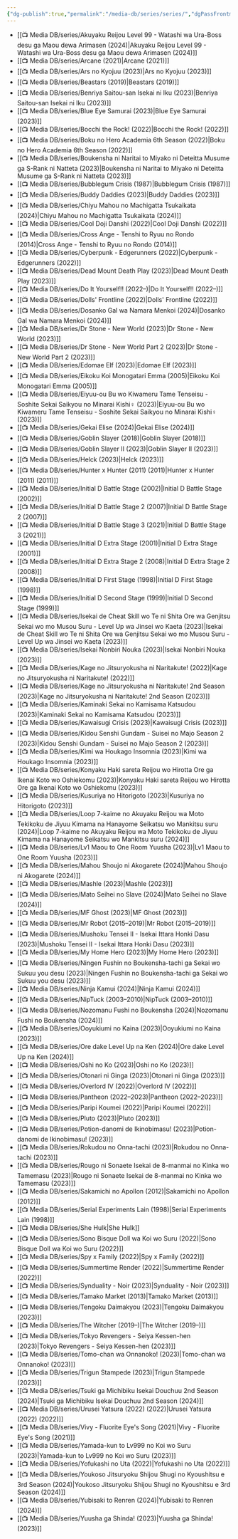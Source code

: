 ```yaml
---
{"dg-publish":true,"permalink":"/media-db/series/series/","dgPassFrontmatter":true,"noteIcon":"3","created":"2023-12-12T19:56:06.519+05:30","updated":"2024-02-24T17:04:00.211+05:30"}
---
```



- [[📺 Media DB/series/Akuyaku Reijou Level 99 - Watashi wa Ura-Boss desu ga Maou dewa Arimasen (2024)\|Akuyaku Reijou Level 99 - Watashi wa Ura-Boss desu ga Maou dewa Arimasen (2024)]]
- [[📺 Media DB/series/Arcane (2021)\|Arcane (2021)]]
- [[📺 Media DB/series/Ars no Kyojuu (2023)\|Ars no Kyojuu (2023)]]
- [[📺 Media DB/series/Beastars (2019)\|Beastars (2019)]]
- [[📺 Media DB/series/Benriya Saitou-san Isekai ni Iku (2023)\|Benriya Saitou-san Isekai ni Iku (2023)]]
- [[📺 Media DB/series/Blue Eye Samurai (2023)\|Blue Eye Samurai (2023)]]
- [[📺 Media DB/series/Bocchi the Rock! (2022)\|Bocchi the Rock! (2022)]]
- [[📺 Media DB/series/Boku no Hero Academia 6th Season (2022)\|Boku no Hero Academia 6th Season (2022)]]
- [[📺 Media DB/series/Boukensha ni Naritai to Miyako ni Deteitta Musume ga S-Rank ni Natteta (2023)\|Boukensha ni Naritai to Miyako ni Deteitta Musume ga S-Rank ni Natteta (2023)]]
- [[📺 Media DB/series/Bubblegum Crisis (1987)\|Bubblegum Crisis (1987)]]
- [[📺 Media DB/series/Buddy Daddies (2023)\|Buddy Daddies (2023)]]
- [[📺 Media DB/series/Chiyu Mahou no Machigatta Tsukaikata (2024)\|Chiyu Mahou no Machigatta Tsukaikata (2024)]]
- [[📺 Media DB/series/Cool Doji Danshi (2022)\|Cool Doji Danshi (2022)]]
- [[📺 Media DB/series/Cross Ange - Tenshi to Ryuu no Rondo (2014)\|Cross Ange - Tenshi to Ryuu no Rondo (2014)]]
- [[📺 Media DB/series/Cyberpunk - Edgerunners (2022)\|Cyberpunk - Edgerunners (2022)]]
- [[📺 Media DB/series/Dead Mount Death Play (2023)\|Dead Mount Death Play (2023)]]
- [[📺 Media DB/series/Do It Yourself!! (2022–)\|Do It Yourself!! (2022–)]]
- [[📺 Media DB/series/Dolls' Frontline (2022)\|Dolls' Frontline (2022)]]
- [[📺 Media DB/series/Dosanko Gal wa Namara Menkoi (2024)\|Dosanko Gal wa Namara Menkoi (2024)]]
- [[📺 Media DB/series/Dr Stone - New World (2023)\|Dr Stone - New World (2023)]]
- [[📺 Media DB/series/Dr Stone - New World Part 2 (2023)\|Dr Stone - New World Part 2 (2023)]]
- [[📺 Media DB/series/Edomae Elf (2023)\|Edomae Elf (2023)]]
- [[📺 Media DB/series/Eikoku Koi Monogatari Emma (2005)\|Eikoku Koi Monogatari Emma (2005)]]
- [[📺 Media DB/series/Eiyuu-ou Bu wo Kiwameru Tame Tenseisu - Soshite Sekai Saikyou no Minarai Kishi♀ (2023)\|Eiyuu-ou Bu wo Kiwameru Tame Tenseisu - Soshite Sekai Saikyou no Minarai Kishi♀ (2023)]]
- [[📺 Media DB/series/Gekai Elise (2024)\|Gekai Elise (2024)]]
- [[📺 Media DB/series/Goblin Slayer (2018)\|Goblin Slayer (2018)]]
- [[📺 Media DB/series/Goblin Slayer II (2023)\|Goblin Slayer II (2023)]]
- [[📺 Media DB/series/Helck (2023)\|Helck (2023)]]
- [[📺 Media DB/series/Hunter x Hunter (2011) (2011)\|Hunter x Hunter (2011) (2011)]]
- [[📺 Media DB/series/Initial D Battle Stage (2002)\|Initial D Battle Stage (2002)]]
- [[📺 Media DB/series/Initial D Battle Stage 2 (2007)\|Initial D Battle Stage 2 (2007)]]
- [[📺 Media DB/series/Initial D Battle Stage 3 (2021)\|Initial D Battle Stage 3 (2021)]]
- [[📺 Media DB/series/Initial D Extra Stage (2001)\|Initial D Extra Stage (2001)]]
- [[📺 Media DB/series/Initial D Extra Stage 2 (2008)\|Initial D Extra Stage 2 (2008)]]
- [[📺 Media DB/series/Initial D First Stage (1998)\|Initial D First Stage (1998)]]
- [[📺 Media DB/series/Initial D Second Stage (1999)\|Initial D Second Stage (1999)]]
- [[📺 Media DB/series/Isekai de Cheat Skill wo Te ni Shita Ore wa Genjitsu Sekai wo mo Musou Suru - Level Up wa Jinsei wo Kaeta (2023)\|Isekai de Cheat Skill wo Te ni Shita Ore wa Genjitsu Sekai wo mo Musou Suru - Level Up wa Jinsei wo Kaeta (2023)]]
- [[📺 Media DB/series/Isekai Nonbiri Nouka (2023)\|Isekai Nonbiri Nouka (2023)]]
- [[📺 Media DB/series/Kage no Jitsuryokusha ni Naritakute! (2022)\|Kage no Jitsuryokusha ni Naritakute! (2022)]]
- [[📺 Media DB/series/Kage no Jitsuryokusha ni Naritakute! 2nd Season (2023)\|Kage no Jitsuryokusha ni Naritakute! 2nd Season (2023)]]
- [[📺 Media DB/series/Kaminaki Sekai no Kamisama Katsudou (2023)\|Kaminaki Sekai no Kamisama Katsudou (2023)]]
- [[📺 Media DB/series/Kawaisugi Crisis (2023)\|Kawaisugi Crisis (2023)]]
- [[📺 Media DB/series/Kidou Senshi Gundam - Suisei no Majo Season 2 (2023)\|Kidou Senshi Gundam - Suisei no Majo Season 2 (2023)]]
- [[📺 Media DB/series/Kimi wa Houkago Insomnia (2023)\|Kimi wa Houkago Insomnia (2023)]]
- [[📺 Media DB/series/Konyaku Haki sareta Reijou wo Hirotta Ore ga Ikenai Koto wo Oshiekomu (2023)\|Konyaku Haki sareta Reijou wo Hirotta Ore ga Ikenai Koto wo Oshiekomu (2023)]]
- [[📺 Media DB/series/Kusuriya no Hitorigoto (2023)\|Kusuriya no Hitorigoto (2023)]]
- [[📺 Media DB/series/Loop 7-kaime no Akuyaku Reijou wa Moto Tekikoku de Jiyuu Kimama na Hanayome Seikatsu wo Mankitsu suru (2024)\|Loop 7-kaime no Akuyaku Reijou wa Moto Tekikoku de Jiyuu Kimama na Hanayome Seikatsu wo Mankitsu suru (2024)]]
- [[📺 Media DB/series/Lv1 Maou to One Room Yuusha (2023)\|Lv1 Maou to One Room Yuusha (2023)]]
- [[📺 Media DB/series/Mahou Shoujo ni Akogarete (2024)\|Mahou Shoujo ni Akogarete (2024)]]
- [[📺 Media DB/series/Mashle (2023)\|Mashle (2023)]]
- [[📺 Media DB/series/Mato Seihei no Slave (2024)\|Mato Seihei no Slave (2024)]]
- [[📺 Media DB/series/MF Ghost (2023)\|MF Ghost (2023)]]
- [[📺 Media DB/series/Mr Robot (2015–2019)\|Mr Robot (2015–2019)]]
- [[📺 Media DB/series/Mushoku Tensei II - Isekai Ittara Honki Dasu (2023)\|Mushoku Tensei II - Isekai Ittara Honki Dasu (2023)]]
- [[📺 Media DB/series/My Home Hero (2023)\|My Home Hero (2023)]]
- [[📺 Media DB/series/Ningen Fushin no Boukensha-tachi ga Sekai wo Sukuu you desu (2023)\|Ningen Fushin no Boukensha-tachi ga Sekai wo Sukuu you desu (2023)]]
- [[📺 Media DB/series/Ninja Kamui (2024)\|Ninja Kamui (2024)]]
- [[📺 Media DB/series/NipTuck (2003–2010)\|NipTuck (2003–2010)]]
- [[📺 Media DB/series/Nozomanu Fushi no Boukensha (2024)\|Nozomanu Fushi no Boukensha (2024)]]
- [[📺 Media DB/series/Ooyukiumi no Kaina (2023)\|Ooyukiumi no Kaina (2023)]]
- [[📺 Media DB/series/Ore dake Level Up na Ken (2024)\|Ore dake Level Up na Ken (2024)]]
- [[📺 Media DB/series/Oshi no Ko (2023)\|Oshi no Ko (2023)]]
- [[📺 Media DB/series/Otonari ni Ginga (2023)\|Otonari ni Ginga (2023)]]
- [[📺 Media DB/series/Overlord IV (2022)\|Overlord IV (2022)]]
- [[📺 Media DB/series/Pantheon (2022–2023)\|Pantheon (2022–2023)]]
- [[📺 Media DB/series/Paripi Koumei (2022)\|Paripi Koumei (2022)]]
- [[📺 Media DB/series/Pluto (2023)\|Pluto (2023)]]
- [[📺 Media DB/series/Potion-danomi de Ikinobimasu! (2023)\|Potion-danomi de Ikinobimasu! (2023)]]
- [[📺 Media DB/series/Rokudou no Onna-tachi (2023)\|Rokudou no Onna-tachi (2023)]]
- [[📺 Media DB/series/Rougo ni Sonaete Isekai de 8-manmai no Kinka wo Tamemasu (2023)\|Rougo ni Sonaete Isekai de 8-manmai no Kinka wo Tamemasu (2023)]]
- [[📺 Media DB/series/Sakamichi no Apollon (2012)\|Sakamichi no Apollon (2012)]]
- [[📺 Media DB/series/Serial Experiments Lain (1998)\|Serial Experiments Lain (1998)]]
- [[📺 Media DB/series/She Hulk\|She Hulk]]
- [[📺 Media DB/series/Sono Bisque Doll wa Koi wo Suru (2022)\|Sono Bisque Doll wa Koi wo Suru (2022)]]
- [[📺 Media DB/series/Spy x Family (2022)\|Spy x Family (2022)]]
- [[📺 Media DB/series/Summertime Render (2022)\|Summertime Render (2022)]]
- [[📺 Media DB/series/Synduality - Noir (2023)\|Synduality - Noir (2023)]]
- [[📺 Media DB/series/Tamako Market (2013)\|Tamako Market (2013)]]
- [[📺 Media DB/series/Tengoku Daimakyou (2023)\|Tengoku Daimakyou (2023)]]
- [[📺 Media DB/series/The Witcher (2019–)\|The Witcher (2019–)]]
- [[📺 Media DB/series/Tokyo Revengers - Seiya Kessen-hen (2023)\|Tokyo Revengers - Seiya Kessen-hen (2023)]]
- [[📺 Media DB/series/Tomo-chan wa Onnanoko! (2023)\|Tomo-chan wa Onnanoko! (2023)]]
- [[📺 Media DB/series/Trigun Stampede (2023)\|Trigun Stampede (2023)]]
- [[📺 Media DB/series/Tsuki ga Michibiku Isekai Douchuu 2nd Season (2024)\|Tsuki ga Michibiku Isekai Douchuu 2nd Season (2024)]]
- [[📺 Media DB/series/Urusei Yatsura (2022) (2022)\|Urusei Yatsura (2022) (2022)]]
- [[📺 Media DB/series/Vivy - Fluorite Eye's Song (2021)\|Vivy - Fluorite Eye's Song (2021)]]
- [[📺 Media DB/series/Yamada-kun to Lv999 no Koi wo Suru (2023)\|Yamada-kun to Lv999 no Koi wo Suru (2023)]]
- [[📺 Media DB/series/Yofukashi no Uta (2022)\|Yofukashi no Uta (2022)]]
- [[📺 Media DB/series/Youkoso Jitsuryoku Shijou Shugi no Kyoushitsu e 3rd Season (2024)\|Youkoso Jitsuryoku Shijou Shugi no Kyoushitsu e 3rd Season (2024)]]
- [[📺 Media DB/series/Yubisaki to Renren (2024)\|Yubisaki to Renren (2024)]]
- [[📺 Media DB/series/Yuusha ga Shinda! (2023)\|Yuusha ga Shinda! (2023)]]

